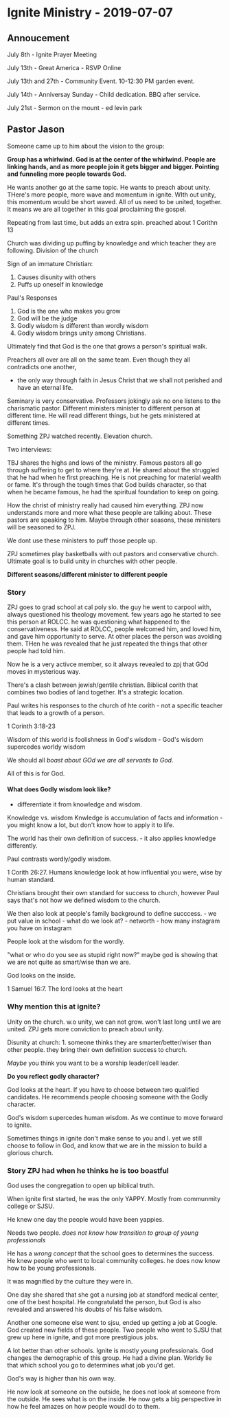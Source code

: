 # Ignite Ministry - 2019-07-07

## Annoucement

July 8th - Ignite Prayer Meeting

July 13th - Great America - RSVP Online

July 13th and 27th - Community Event. 10-12:30 PM garden event.

July 14th - Anniversay Sunday - Child dedication. BBQ after service.

July 21st - Sermon on the mount - ed levin park

## Pastor Jason

Someone came up to him about the vision to the group:

**Group has a whirlwind. God is at the center of the whirlwind. People are linking hands, and as more people join it gets bigger and bigger. Pointing and funneling more people towards God.**

He wants another go at the same topic. He wants to preach about unity. THere's more people, more wave and momentum in ignite. WIth out unity, this momentum would be short waved. All of us need to be united, together. It means we are all together in this goal proclaiming the gospel.

Repeating from last time, but adds an extra spin. preached about 1 Corithn 13

Church was dividing up puffing by knowledge and which teacher they are following. Division of the church

Sign of an immature Christian:

1. Causes disunity with others
1. Puffs up oneself in knowledge

Paul's Responses

1. God is the one who makes you grow
1. God will be the judge
1. Godly wisdom is different than wordly wisdom
1. Godly wisdom brings unity among Christians.

Ultimately find that God is the one that grows a person's spiritual walk.

Preachers all over are all on the same team. Even though they all contradicts one another, 
- the only way through faith in Jesus Christ that we shall not perished and have an eternal life.

Seminary is very conservative. Professors jokingly ask no one listens to the charismatic pastor.
Different ministers minister to different person at different time.
He will read different things, but he gets ministered at different times.

Something ZPJ watched recently. Elevation church.

Two interviews:

TBJ shares the highs and lows of the ministry. Famous pastors all go through suffering to get to where they're at. He shared about the struggled that he had when he first preaching. He is not preaching for material wealth or fame. It's through the tough times that God builds character, so that when he became famous, he had the spiritual foundation to keep on going.

How the christ of ministry really had caused him everything. ZPJ now understands more and more what these people are talking about. These pastors are speaking to him. Maybe through other seasons, these ministers will be seasoned to ZPJ.

We dont use these ministers to puff those people up.

ZPJ sometimes play basketballs with out pastors and conservative church. Ultimate goal is to build unity in churches with other people.

**Different seasons/different minister to different people**

### Story

ZPJ goes to grad school at cal poly slo. the guy he went to carpool with, always questioned his theology movement. few years ago he started to see this person at ROLCC. he was questioning what happened to the conservativeness. He said at ROLCC, people welcomed him, and loved him, and gave him opportunity to serve. At other places the person was avoiding them. THen he was revealed that he just repeated the things that other people had told him.

Now he is a very activce member, so it always revealed to zpj that GOd moves in mysterious way.

There's a clash between jewish/gentile christian. Biblical corith that combines two bodies of land together. It's a strategic location.

Paul writes his responses to the church of hte corith
    - not a specific teacher that leads to a growth of a person.

1 Corinth 3:18-23

Wisdom of this world is foolishness in God's wisdom
    - God's wisdom supercedes worldy wisdom

We should all *boast about GOd* *we are all servants to God*.

All of this is for God.


#### What does Godly wisdom look like?

- differentiate it from knowledge and wisdom.

Knowledge vs. wisdom
Knwledge is accumulation of facts and information
    - you might know a lot, but don't know how to apply it to life.

The world has their own definition of success.
    - it also applies knowledge differently.

Paul contrasts wordly/godly wisdom.

1 Corith 26:27.
Humans knowledge look at how influential you were, wise by human standard. 

Christians brought their own standard for success to church, however Paul says that's not how we defined wisdom to the church.

We then also look at people's family background to define succcess.
    - we put value in school
    - what do we look at?
    - networth
    - how many instagram you have on instagram

People look at the wisdom for the wordly.

"what or who do you see as stupid right now?" maybe god is showing that we are not quite as smart/wise than we are.

God looks on the inside.

1 Samuel 16:7. The lord looks at the heart

### Why mention this at ignite?

Unity on the church. w.o unity, we can not grow. won't last long until we are united. ZPJ gets more conviction to preach about unity.

Disunity at church:
    1. someone thinks they are smarter/better/wiser than other people. they bring their own definition success to church.

_Maybe_ you think you want to be a worship leader/cell leader.

**Do you reflect godly character?**

God looks at the heart. If you have to choose between two qualified candidates. He recommends people choosing someone with the Godly character.

God's wisdom supercedes human wisdom. As we continue to move forward to ignite.

Sometimes things in ignite don't make sense to you and I. yet we still choose to follow in God, and know that we are in the mission to build a glorious church.

### Story ZPJ had when he thinks he is too boastful

God uses the congregation to open up biblical truth.

When ignite first started, he was the only YAPPY. Mostly from communmity college or SJSU.

He knew one day the people would have been yappies.

Needs two people. *does not know how transition to group of young professionals*

He has a *wrong concept* that the school goes to determines the success. He knew people who went to local community colleges. he does now know how to be young professionals.

It was magnified by the culture they were in.

One day she shared that she got a nursing job at standford medical center, one of the best hospital. He congratulatd the person, but God is also revealed and answered his doubts of his false wisdom. 

Another one someone else went to sjsu, ended up getting a job at Google. God created new fields of these people. Two people who went to SJSU that grew up here in ignite, and got more prestigious jobs.

A lot better than other schools. Ignite is mostly young professionals. God changes the demographic of this group. He had a divine plan. Worldy lie that which school you go to determines what job you'd get.

God's way is higher than his own way.

He now look at someone on the outside, he does not look at someone from the outside. He sees what is on the inside. He now gets a big perspective in how he feel amazes on how people woudl do to them.

